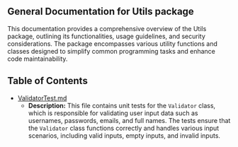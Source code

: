 ## General Documentation for Utils package

This documentation provides a comprehensive overview of the Utils package, outlining its functionalities, usage guidelines, and security considerations. The package encompasses various utility functions and classes designed to simplify common programming tasks and enhance code maintainability. 


## Table of Contents
- [ValidatorTest.md](ValidatorTest.md)
  - **Description:** This file contains unit tests for the `Validator` class, which is responsible for validating user input data such as usernames, passwords, emails, and full names. The tests ensure that the `Validator` class functions correctly and handles various input scenarios, including valid inputs, empty inputs, and invalid inputs. 


